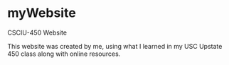 # myWebsite
CSCIU-450 Website

This website was created by me, using what I learned in my USC Upstate 450 class along with online resources. 
